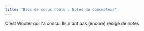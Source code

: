 ```yaml
---
title: "Bloc de corps noble : Notes du concepteur"
---
```


<Fixme>C'est Wouter qui l'a conçu. Ils n'ont pas (encore) rédigé de notes</Fixme>

